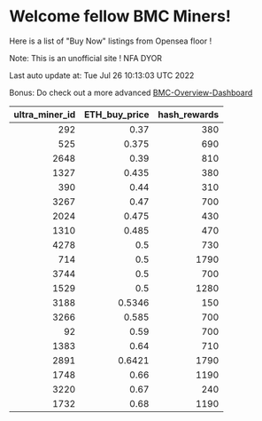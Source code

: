 # Welcome fellow BMC Miners!
Here is a list of "Buy Now" listings from Opensea floor !

Note: This is an unofficial site ! NFA DYOR

Last auto update at: Tue Jul 26 10:13:03 UTC 2022

Bonus: Do check out a more advanced [BMC-Overview-Dashboard](https://dune.com/defifunk/BMC-Overview-Dashboard)


|   ultra_miner_id |   ETH_buy_price |   hash_rewards |
|-----------------:|----------------:|---------------:|
|              292 |          0.37   |            380 |
|              525 |          0.375  |            690 |
|             2648 |          0.39   |            810 |
|             1327 |          0.435  |            380 |
|              390 |          0.44   |            310 |
|             3267 |          0.47   |            700 |
|             2024 |          0.475  |            430 |
|             1310 |          0.485  |            470 |
|             4278 |          0.5    |            730 |
|              714 |          0.5    |           1790 |
|             3744 |          0.5    |            700 |
|             1529 |          0.5    |           1280 |
|             3188 |          0.5346 |            150 |
|             3266 |          0.585  |            700 |
|               92 |          0.59   |            700 |
|             1383 |          0.64   |            710 |
|             2891 |          0.6421 |           1790 |
|             1748 |          0.66   |           1190 |
|             3220 |          0.67   |            240 |
|             1732 |          0.68   |           1190 |